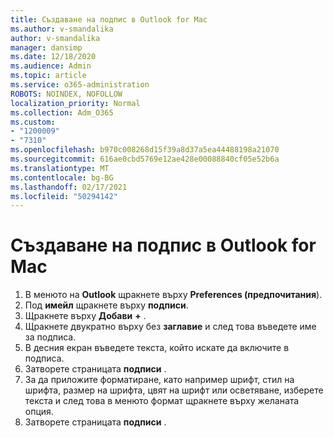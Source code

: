 ```yaml
---
title: Създаване на подпис в Outlook for Mac
ms.author: v-smandalika
author: v-smandalika
manager: dansimp
ms.date: 12/18/2020
ms.audience: Admin
ms.topic: article
ms.service: o365-administration
ROBOTS: NOINDEX, NOFOLLOW
localization_priority: Normal
ms.collection: Adm_O365
ms.custom:
- "1200009"
- "7310"
ms.openlocfilehash: b970c008268d15f39a8d37a5ea44488198a21070
ms.sourcegitcommit: 616ae0cbd5769e12ae428e00088840cf05e52b6a
ms.translationtype: MT
ms.contentlocale: bg-BG
ms.lasthandoff: 02/17/2021
ms.locfileid: "50294142"
---
```

# <a name="create-a-signature-in-outlook-for-mac"></a>Създаване на подпис в Outlook for Mac

1.  В менюто на **Outlook** щракнете върху **Preferences (предпочитания**).
2.  Под **имейл** щракнете върху **подписи**.
3.  Щракнете върху **Добави** **+** .
4.  Щракнете двукратно върху без **заглавие** и след това въведете име за подписа.
5.  В десния екран въведете текста, който искате да включите в подписа.
6.  Затворете страницата **подписи** .
7.  За да приложите форматиране, като например шрифт, стил на шрифта, размер на шрифта, цвят на шрифт или осветяване, изберете текста и след това в менюто формат щракнете върху желаната опция.
8.  Затворете страницата **подписи** .
